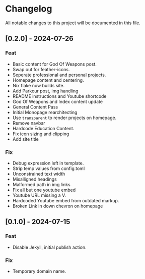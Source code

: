 # Changelog

All notable changes to this project will be documented in this file.

## [0.2.0] - 2024-07-26

### Feat

- Basic content for God Of Weapons post.
- Swap out for feather-icons.
- Seperate professional and personal projects.
- Homepage content and centering.
- Nix flake now builds site.
- Add Parkour post, img handling
- README instructions and Youtube shortcode
- God Of Weapons and Index content update
- General Content Pass
- Initial Monopage rearchitecting
- Use `transparent` to render projects on homepage.
- Remove navbar
- Hardcode Education Content.
- Fix icon sizing and clipping
- Add site title

### Fix

- Debug expression left in template.
- Strip temp values from config.toml
- Unconstrained text width
- Misalligned headings
- Malformed path in img links
- Fix all but one youtube embed
- Youtube URL missing a V.
- Hardcoded Youtube embed from outdated markup.
- Broken Link in down chevron on homepage

## [0.1.0] - 2024-07-15

### Feat

- Disable Jekyll, initial publish action.

### Fix

- Temporary domain name.

<!-- generated by git-cliff -->
